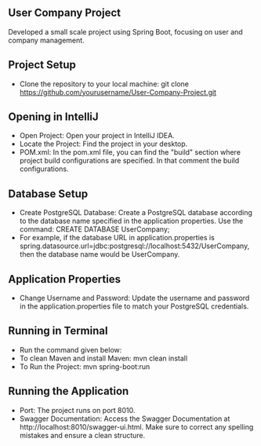## User Company Project

Developed a small scale project using Spring Boot, focusing on user and company management. 

## Project Setup

- Clone the repository to your local machine:
git clone https://github.com/yourusername/User-Company-Project.git

## Opening in IntelliJ	 

- Open Project: Open your project in IntelliJ IDEA.
- Locate the Project: Find the project in your desktop.
- POM.xml: In the pom.xml file, you can find the "build" section where project build configurations are specified. In that comment the build configurations.

## Database Setup

- Create PostgreSQL Database: Create a PostgreSQL database according to the database name specified in the application properties. Use the command:
	CREATE DATABASE UserCompany;
- For example, if the database URL in application.properties is spring.datasource.url=jdbc:postgresql://localhost:5432/UserCompany, then the database name would be UserCompany.

## Application Properties

- Change Username and Password: Update the username and password in the application.properties file to match your PostgreSQL credentials.

## Running in Terminal

- Run the command given below:
- To clean Maven and install Maven: mvn clean install
- To Run the Project: mvn spring-boot:run

## Running the Application

- Port: The project runs on port 8010.
- Swagger Documentation: Access the Swagger Documentation at http://localhost:8010/swagger-ui.html. Make sure to correct any spelling mistakes and ensure a clean structure.
